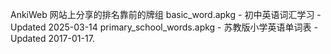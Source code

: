 AnkiWeb 网站上分享的排名靠前的牌组
basic_word.apkg - 初中英语词汇学习 -  Updated 2025-03-14
primary_school_words.apkg - 苏教版小学英语单词表 - Updated 2017-01-17.
